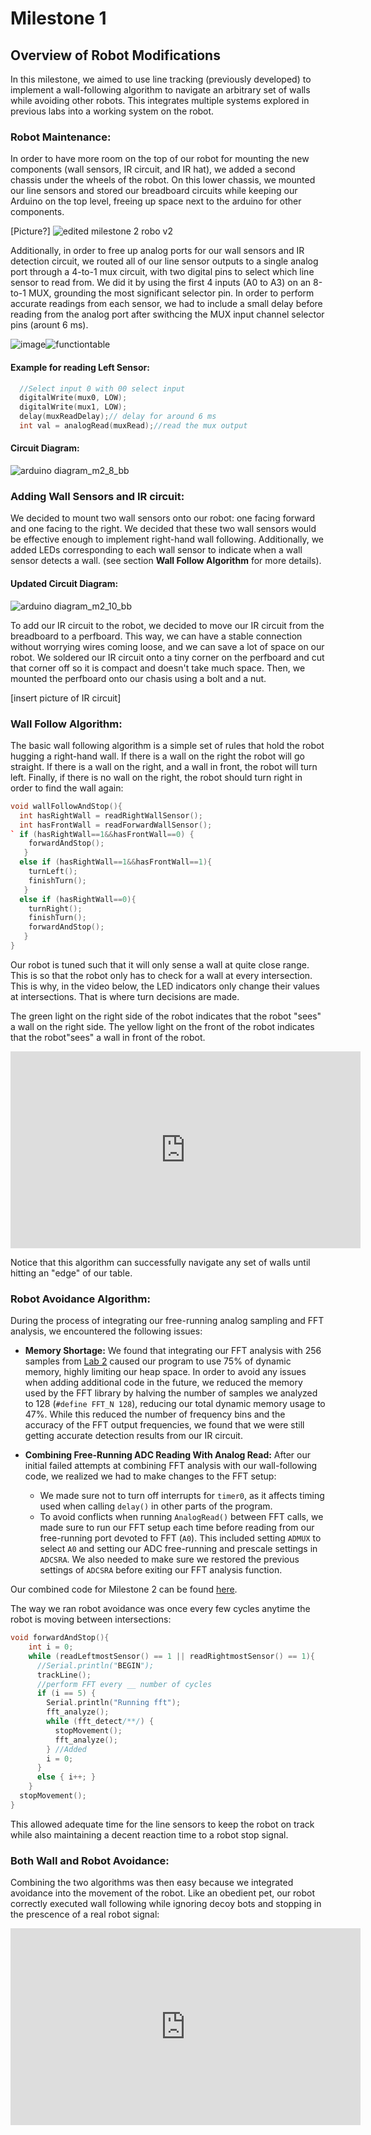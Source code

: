 #  Milestone 1

## Overview of Robot Modifications

In this milestone, we aimed to use line tracking (previously developed) to implement a wall-following algorithm 
to navigate an arbitrary set of walls while avoiding other robots. This integrates multiple systems explored in previous labs
into a working system on the robot.

### Robot Maintenance:

In order to have more room on the top of our robot for mounting the new components (wall sensors, IR circuit, and IR hat), we added a second chassis under the wheels of the robot. On this lower chassis, we mounted our line sensors and stored our breadboard circuits while keeping our Arduino on the top level, freeing up space next to the arduino for other components. 

[Picture?]
![edited milestone 2 robo v2](https://user-images.githubusercontent.com/31755830/47049908-9fa71300-d16c-11e8-8526-2262277617ce.jpg)


Additionally, in order to free up analog ports for our wall sensors and IR detection circuit, we routed all of our line sensor outputs to a single analog port through a 4-to-1 mux circuit, with two digital pins to select which line sensor to read from. We did it by using the first 4 inputs (A0 to A3) on an 8-to-1 MUX, grounding the most significant selector pin. In order to perform accurate readings from each sensor, we had to include a small delay before reading from the analog port after swithcing the MUX input channel selector pins (arount 6 ms). 

![image](https://user-images.githubusercontent.com/42748229/46560456-d43fe280-c8c1-11e8-92ec-740b3bd49977.png)![functiontable](https://user-images.githubusercontent.com/42748229/46560910-63012f00-c8c3-11e8-9337-37a1eb17cdac.png)


#### Example for reading Left Sensor:
```cpp
  //Select input 0 with 00 select input
  digitalWrite(mux0, LOW);
  digitalWrite(mux1, LOW);
  delay(muxReadDelay);// delay for around 6 ms
  int val = analogRead(muxRead);//read the mux output
```

#### Circuit Diagram:

![arduino diagram_m2_8_bb](https://user-images.githubusercontent.com/12742304/46901204-9290d800-ce7d-11e8-908f-b253cb75bee4.png)

### Adding Wall Sensors and IR circuit:

We decided to mount two wall sensors onto our robot: one facing forward and one facing to the right. We decided that these two wall sensors would be effective enough to implement right-hand wall following. Additionally, we added LEDs corresponding to each wall sensor to indicate when a wall sensor detects a wall. (see section __Wall Follow Algorithm__ for more details). 
 
#### Updated Circuit Diagram:
![arduino diagram_m2_10_bb](https://user-images.githubusercontent.com/12742304/46901306-02539280-ce7f-11e8-9437-b0db9fb561f1.png)

To add our IR circuit to the robot, we decided to move our IR circuit from the breadboard to a perfboard. This way, we can have a stable connection without worrying wires coming loose, and we can save a lot of space on our robot. We soldered our IR circuit onto a tiny corner on the perfboard and cut that corner off so it is compact and doesn't take much space. Then, we mounted the perfboard onto our chasis using a bolt and a nut. 

[insert picture of IR circuit]

### Wall Follow Algorithm:

The basic wall following algorithm is a simple set of rules that hold the robot hugging a right-hand wall. If there is a wall on the right
the robot will go straight. If there is a wall on the right, and a wall in front, the robot will turn left. Finally, if there is no wall on the right,
the robot should turn right in order to find the wall again:

```cpp
void wallFollowAndStop(){
  int hasRightWall = readRightWallSensor();
  int hasFrontWall = readForwardWallSensor();
` if (hasRightWall==1&&hasFrontWall==0) {
    forwardAndStop();
   }
  else if (hasRightWall==1&&hasFrontWall==1){
    turnLeft();
    finishTurn();
   }
  else if (hasRightWall==0){
    turnRight();
    finishTurn();
    forwardAndStop();
   }
}
```

Our robot is tuned such that it will only sense a wall at quite close range. This is so that the robot only has to check for a wall at every intersection.
This is why, in the video below, the LED indicators only change their values at intersections. That is where turn decisions are made.

The green light on the right side of the robot indicates that the robot "sees" a wall on the right side.
The yellow light on the front of the robot indicates that the robot"sees" a wall in front of the robot.

<iframe width="560" height="315" src="https://www.youtube.com/embed/LUa8-9yA-2w" frameborder="0" allow="autoplay; encrypted-media" allowfullscreen></iframe>

Notice that this algorithm can successfully navigate any set of walls until hitting an "edge" of our table.

### Robot Avoidance Algorithm:

During the process of integrating our free-running analog sampling and FFT analysis, we encountered the following issues:

* __Memory Shortage:__ We found that integrating our FFT analysis with 256 samples from [Lab 2](https://ece3400-team14.github.io/Team-14-Website/Labs/Lab2.html) caused our program to use 75% of dynamic memory, highly limiting our heap space. In order to avoid any issues when adding additional code in the future, we reduced the memory used by the FFT library by halving the number of samples we analyzed to 128 (`#define FFT_N 128`), reducing our total dynamic memory usage to 47%. While this reduced the number of frequency bins and the accuracy of the FFT output frequencies, we found that we were still getting accurate detection results from our IR circuit. 

* __Combining Free-Running ADC Reading With Analog Read:__ After our initial failed attempts at combining FFT analysis with our wall-following code, we realized we had to make changes to the FFT setup:
  * We made sure not to turn off interrupts for `timer0`, as it affects timing used when calling `delay()` in other parts of the program. 
  * To avoid conflicts when running `AnalogRead()` between FFT calls, we made sure to run our FFT setup each time before reading from our free-running port devoted to FFT (`A0`). This included setting `ADMUX` to select `A0` and setting our ADC free-running and prescale settings in `ADCSRA`. We also needed to make sure we restored the previous settings of `ADCSRA` before exiting our FFT analysis function. 
  
Our combined code for Milestone 2 can be found [here](https://github.com/ECE3400-Team14/3400/tree/master/Milestone2). 

The way we ran robot avoidance was once every few cycles anytime the robot is moving between intersections:
```cpp
void forwardAndStop(){
    int i = 0;
    while (readLeftmostSensor() == 1 || readRightmostSensor() == 1){
      //Serial.println("BEGIN");
      trackLine();
      //perform FFT every __ number of cycles
      if (i == 5) {
        Serial.println("Running fft");
        fft_analyze();
        while (fft_detect/**/) {
          stopMovement();
          fft_analyze();
        } //Added
        i = 0;
      }
      else { i++; }
    }
  stopMovement();
}
```
This allowed adequate time for the line sensors to keep the robot on track while also maintaining a decent reaction time to a robot stop signal.

### Both Wall and Robot Avoidance:

Combining the two algorithms was then easy because we integrated avoidance into the movement of the robot. Like an obedient pet, our robot correctly executed wall following while ignoring decoy bots and stopping in the prescence of a real robot signal:

<iframe width="560" height="315" src="https://www.youtube.com/embed/Yrjw4R42oCg" frameborder="0" allow="autoplay; encrypted-media" allowfullscreen></iframe>
